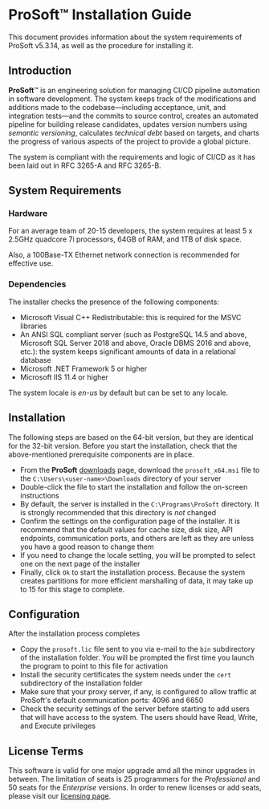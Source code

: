 # __ProSoft__&trade; Installation Guide

This document provides information about the system requirements of ProSoft v5.3.14, as well as the procedure for installing it.

## Introduction

__ProSoft__&trade; is an engineering solution for managing CI/CD pipeline automation in software development. The system keeps track of the modifications and additions made to the codebase&mdash;including acceptance, unit, and integration tests&mdash;and the commits to source control, creates an automated pipeline for building release candidates, updates version numbers using *semantic versioning*, calculates *technical debt* based on targets, and charts the progress of various aspects of the project to provide a global picture.

The system is compliant with the requirements and logic of CI/CD as it has been laid out in RFC 3265-A and RFC 3265-B.

## System Requirements

### Hardware

For an average team of 20-15 developers, the system requires at least 5 x 2.5GHz quadcore 7i processors, 64GB of RAM, and 1TB of disk space.

Also, a 100Base-TX Ethernet network connection is recommended for effective use.

### Dependencies

The installer checks the presence of the following components:

* Microsoft Visual C++ Redistributable: this is required for the MSVC libraries
* An ANSI SQL compliant server (such as PostgreSQL 14.5 and above, Microsoft SQL Server 2018 and above, Oracle DBMS 2016 and above, etc.): the system keeps significant amounts of data in a relational database
* Microsoft .NET Framework 5 or higher
* Microsoft IIS 11.4 or higher

The system locale is *en-us* by default but can be set to any locale.

## Installation

The following steps are based on the 64-bit version, but they are identical for the 32-bit version. Before you start the installation, check that the above-mentioned prerequisite components are in place.

* From the __ProSoft__ [downloads](https://www.prosoft.com/downloads) page, download the `prosoft_x64.msi` file to the `C:\Users\<user-name>\Downloads` directory of your server
* Double-click the file to start the installation and follow the on-screen instructions
* By default, the server is installed in the `C:\Programs\ProSoft` directory. It is strongly recommended that this directory is *not* changed
* Confirm the settings on the configuration page of the installer. It is recommend that the default values for cache size, disk size, API endpoints, communication ports, and others are left as they are unless you have a good reason to change them
* If you need to change the locale setting, you will be prompted to select one on the next page of the installer
* Finally, click `Ok` to start the installation process. Because the system creates partitions for more efficient marshalling of data, it may take up to 15 for this stage to complete.

## Configuration

After the installation process completes

* Copy the `prosoft.lic` file sent to you via e-mail to the `bin` subdirectory of the installation folder. You will be prompted the first time you launch the program to point to this file for activation
* Install the security certificates the system needs under the `cert` subdirectory of the installation folder
* Make sure that your proxy server, if any, is configured to allow traffic at ProSoft's default communication ports: 4096 and 6650
* Check the security settings of the server before starting to add users that will have access to the system. The users should have Read, Write, and Execute privileges

## License Terms

This software is valid for one major upgrade amd all the minor upgrades in between. The limitation of seats is 25 programmers for the *Professional* and 50 seats for the *Enterprise* versions. In order to renew licenses or add seats, please visit our [licensing page](https://www.profost.com/licensing).
